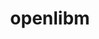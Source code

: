 ---
title: "openlibm"
layout: cache
categories: [package, develop]
meta: {"compilers": ["gcc@11.4.0"], "num_specs": 5, "num_specs_by_stack": {"e4s": 5, "root": 5, "tutorial": 5}, "oss": ["ubuntu22.04"], "platforms": ["linux"], "stacks": ["e4s", "root", "tutorial"], "targets": ["x86_64_v3"], "versions": ["0.8.1"]}
spec_details: [{"compiler": "gcc@11.4.0", "hash": "4totr4tixw7hclinrb5xgzk2k4sgkup2", "os": "ubuntu22.04", "platform": "linux", "size": "-", "stacks": ["e4s", "root", "tutorial"], "target": "x86_64_v3", "variants": ["build_system=makefile"], "versions": ["0.8.1"]}, {"compiler": "gcc@11.4.0", "hash": "edhlkli3vji2ugljynfcqytfzhgkrhk2", "os": "ubuntu22.04", "platform": "linux", "size": "-", "stacks": ["e4s", "root", "tutorial"], "target": "x86_64_v3", "variants": ["build_system=makefile"], "versions": ["0.8.1"]}, {"compiler": "gcc@11.4.0", "hash": "nq265kzlccy47suyexdu4ihctxx7lflt", "os": "ubuntu22.04", "platform": "linux", "size": "-", "stacks": ["e4s", "root", "tutorial"], "target": "x86_64_v3", "variants": ["build_system=makefile"], "versions": ["0.8.1"]}, {"compiler": "gcc@11.4.0", "hash": "umg2d5duwb4v5ndtnfiu4wxxc5ukggyg", "os": "ubuntu22.04", "platform": "linux", "size": "-", "stacks": ["e4s", "root", "tutorial"], "target": "x86_64_v3", "variants": ["build_system=makefile"], "versions": ["0.8.1"]}, {"compiler": "gcc@11.4.0", "hash": "wz5eqaq7fd3dvhrd4zqlffk5tht6rg4o", "os": "ubuntu22.04", "platform": "linux", "size": "-", "stacks": ["e4s", "root", "tutorial"], "target": "x86_64_v3", "variants": ["build_system=makefile"], "versions": ["0.8.1"]}]
---